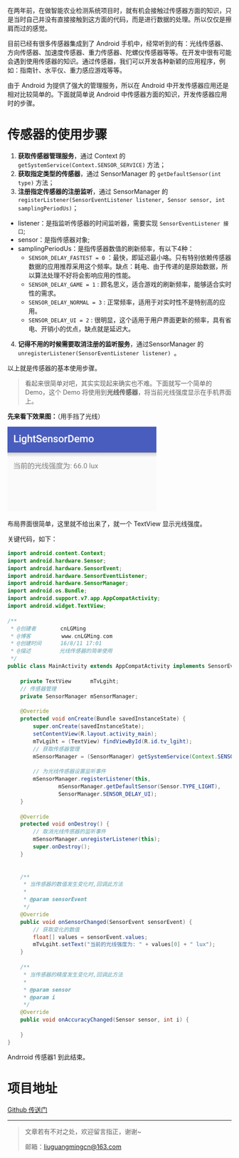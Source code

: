 在两年前，在做智能农业检测系统项目时，就有机会接触过传感器方面的知识，只是当时自己并没有直接接触到这方面的代码，而是进行数据的处理。所以仅仅是擦肩而过的感觉。

目前已经有很多传感器集成到了 Android 手机中，经常听到的有：光线传感器、方向传感器、加速度传感器、重力传感器、陀螺仪传感器等等。在开发中很有可能会遇到使用传感器的知识。通过传感器，我们可以开发各种新颖的应用程序，例如：指南针、水平仪、重力感应游戏等等。

由于 Android 为提供了强大的管理服务，所以在 Android 中开发传感器应用还是相对比较简单的。下面就简单说 Android 中传感器方面的知识，开发传感器应用时的步骤。

# 传感器的使用步骤
1. **获取传感器管理服务**，通过 Context 的 `getSystemService(Context.SENSOR_SERVICE)` 方法；
2. **获取指定类型的传感器**，通过 SensorManager 的 `getDefaultSensor(int type)` 方法；
3. **注册指定传感器的注册监听**，通过 SensorManager 的 
  `registerListener(SensorEventListener listener, Sensor sensor, int samplingPeriodUs)`；
  - listener：是指监听传感器的时间监听器，需要实现 `SensorEventListener 接口`;
  - sensor：是指传感器对象;
  - samplingPeriodUs：是指传感器数值的刷新频率，有以下4种：
    - `SENSOR_DELAY_FASTEST = 0` ：最快，即延迟最小咯。只有特别依赖传感器数据的应用推荐采用这个频率。缺点：耗电、由于传递的是原始数据，所以算法处理不好将会影响应用的性能。
    - `SENSOR_DELAY_GAME = 1` : 顾名思义，适合游戏的刷新频率，能够适合实时性的需求。
    - `SENSOR_DELAY_NORMAL = 3` : 正常频率，适用于对实时性不是特别高的应用。
    - `SENSOR_DELAY_UI = 2` : 很明显，这个适用于用户界面更新的频率，具有省电、开销小的优点，缺点就是延迟大。
4. **记得不用的时候需要取消注册的监听服务**，通过SensorManager 的 `unregisterListener(SensorEventListener listener) `。

以上就是传感器的基本使用步骤。

> 看起来很简单对吧，其实实现起来确实也不难。下面就写一个简单的 Demo，这个 Demo 将使用到**光线传感器**，将当前光线强度显示在手机界面上。

**先来看下效果图：**（用手挡了光线）

![光线传感器效果图](https://github.com/cnLGMing/Blog/blob/master/Pictures/Android%E4%BC%A0%E6%84%9F%E5%99%A81-%E5%85%89%E7%BA%BF%E4%BC%A0%E6%84%9F%E5%99%A81-1.gif?raw=true)

布局界面很简单，这里就不给出来了，就一个 TextView 显示光线强度。

关键代码，如下：

```java
import android.content.Context;
import android.hardware.Sensor;
import android.hardware.SensorEvent;
import android.hardware.SensorEventListener;
import android.hardware.SensorManager;
import android.os.Bundle;
import android.support.v7.app.AppCompatActivity;
import android.widget.TextView;

/**
 * @创建者 　　　　cnLGMing
 * @博客 　　　　  www.cnLGMing.com
 * @创建时间 　　　16/8/11 17:01
 * @描述 　　　   光线传感器的简单使用
 */
public class MainActivity extends AppCompatActivity implements SensorEventListener {

    private TextView      mTvLgiht;
    // 传感器管理
    private SensorManager mSensorManager;

    @Override
    protected void onCreate(Bundle savedInstanceState) {
        super.onCreate(savedInstanceState);
        setContentView(R.layout.activity_main);
        mTvLgiht = (TextView) findViewById(R.id.tv_lgiht);
        // 获取传感器管理
        mSensorManager = (SensorManager) getSystemService(Context.SENSOR_SERVICE);

        // 为光线传感器设置监听事件
        mSensorManager.registerListener(this,
                mSensorManager.getDefaultSensor(Sensor.TYPE_LIGHT),
                SensorManager.SENSOR_DELAY_UI);
    }

    @Override
    protected void onDestroy() {
        // 取消光线传感器的监听事件
        mSensorManager.unregisterListener(this);
        super.onDestroy();
    }


    /**
     * 当传感器的数值发生变化时,回调此方法
     *
     * @param sensorEvent
     */
    @Override
    public void onSensorChanged(SensorEvent sensorEvent) {
        // 获取变化的数值
        float[] values = sensorEvent.values;
        mTvLgiht.setText("当前的光线强度为: " + values[0] + " lux");
    }

    /**
     * 当传感器的精度发生变化时,回调此方法
     *
     * @param sensor
     * @param i
     */
    @Override
    public void onAccuracyChanged(Sensor sensor, int i) {

    }
}
```

Andrroid 传感器1  到此结束。




# 项目地址
[Github 传送门](https://github.com/cnLGMing/AndroidDemo/tree/master/LightSensorDemo)

---


> 文章若有不对之处，欢迎留言指正，谢谢~
>
> 邮箱：[liuguangmingcn@163.com](mailto:liuguangmingcn@163.com)


